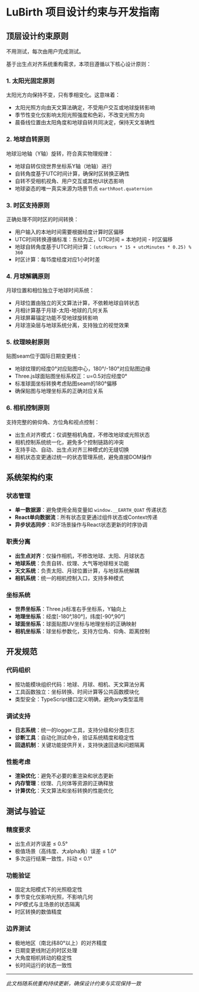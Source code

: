# LuBirth 项目设计约束与开发指南

## 顶层设计约束原则
不用测试，每次由用户完成测试。

基于出生点对齐系统重构需求，本项目遵循以下核心设计原则：

### 1. **太阳光固定原则**
太阳光方向保持不变，只有季相变化。这意味着：
- 太阳光照方向由天文算法确定，不受用户交互或地球旋转影响
- 季节性变化仅影响太阳光照强度和色彩，不改变光照方向
- 晨昏线位置由太阳角度和地球自转共同决定，保持天文准确性

### 2. **地球自转原则**
地球沿地轴（Y轴）旋转，符合真实物理规律：
- 地球自转仅绕世界坐标系Y轴（地轴）进行
- 自转角度基于UTC时间计算，确保时区转换正确性
- 自转不受相机视角、用户交互或其他UI状态影响
- 地球姿态的唯一真实来源为场景节点 `earthRoot.quaternion`

### 3. **时区支持原则**
正确处理不同时区的时间转换：
- 用户输入的本地时间需要根据经度计算时区偏移
- UTC时间转换遵循标准：东经为正，UTC时间 = 本地时间 - 时区偏移
- 地球自转角度基于UTC时间计算：`(utcHours * 15 + utcMinutes * 0.25) % 360`
- 时区计算：每15度经度对应1小时时差

### 4. **月球解耦原则**
月球位置和相位独立于地球时间系统：
- 月球位置由独立的天文算法计算，不依赖地球自转状态
- 月相计算基于月球-太阳-地球的几何关系
- 月球屏幕锚定功能不受地球旋转影响
- 月球渲染层与地球系统分离，支持独立的视觉效果

### 5. **纹理映射原则**
贴图seam位于国际日期变更线：
- 地球纹理的经度0°对应贴图中心，180°/-180°对应贴图边缘
- Three.js球面贴图坐标系校正：u=0.5对应经度0°
- 标准球面坐标转换考虑贴图seam的180°偏移
- 确保贴图与地理坐标系的正确对应关系

### 6. **相机控制原则**
支持完整的俯仰角、方位角和视点控制：
- 出生点对齐模式：仅调整相机角度，不修改地球或光照状态
- 相机控制系统统一化，避免多个控制链路的冲突
- 支持手动、自动、出生点对齐三种模式的无缝切换
- 相机状态变更通过统一的状态管理系统，避免直接DOM操作

## 系统架构约束

### 状态管理
- **单一数据源**：避免使用全局变量如 `window.__EARTH_QUAT` 传递状态
- **React单向数据流**：所有状态变更通过组件状态或Context传递
- **异步状态同步**：R3F场景操作与React状态更新的时序协调

### 职责分离
- **出生点对齐**：仅操作相机，不修改地球、太阳、月球状态
- **地球系统**：负责自转、纹理、大气等地球相关功能
- **天文系统**：负责太阳、月球位置计算，与地球系统解耦
- **相机系统**：统一的相机控制入口，支持多种模式

### 坐标系统
- **世界坐标系**：Three.js标准右手坐标系，Y轴向上
- **地理坐标系**：经度[-180°,180°]，纬度[-90°,90°]
- **球面坐标系**：球面贴图UV坐标与地理坐标的正确映射
- **相机坐标系**：球坐标参数化，支持方位角、仰角、距离控制

## 开发规范

### 代码组织
- 按功能模块组织代码：地球、月球、相机、天文算法分离
- 工具函数独立：坐标转换、时间计算等公共函数模块化
- 类型安全：TypeScript接口定义明确，避免any类型滥用

### 调试支持
- **日志系统**：统一的logger工具，支持分级和分类日志
- **诊断工具**：自动化测试命令，验证系统精度和稳定性
- **回退机制**：关键功能提供开关，支持快速回退和问题隔离

### 性能考虑
- **渲染优化**：避免不必要的重渲染和状态更新
- **内存管理**：纹理、几何体等资源的正确释放
- **计算优化**：天文算法和坐标转换的性能优化

## 测试与验证

### 精度要求
- 出生点对齐误差 ≤ 0.5°
- 极值场景（高纬度、大alpha角）误差 ≤ 1.0°
- 多次运行结果一致性，抖动 < 0.1°

### 功能验证
- 固定太阳模式下的光照稳定性
- 季节变化仅影响光照，不影响几何
- PIP模式与主场景的状态隔离
- 时区转换的数值精度

### 边界测试
- 极地地区（南北纬80°以上）的对齐精度
- 日期变更线附近的时区处理
- 大角度相机转动的稳定性
- 长时间运行的状态一致性

---

*此文档随系统重构持续更新，确保设计约束与实现保持一致*